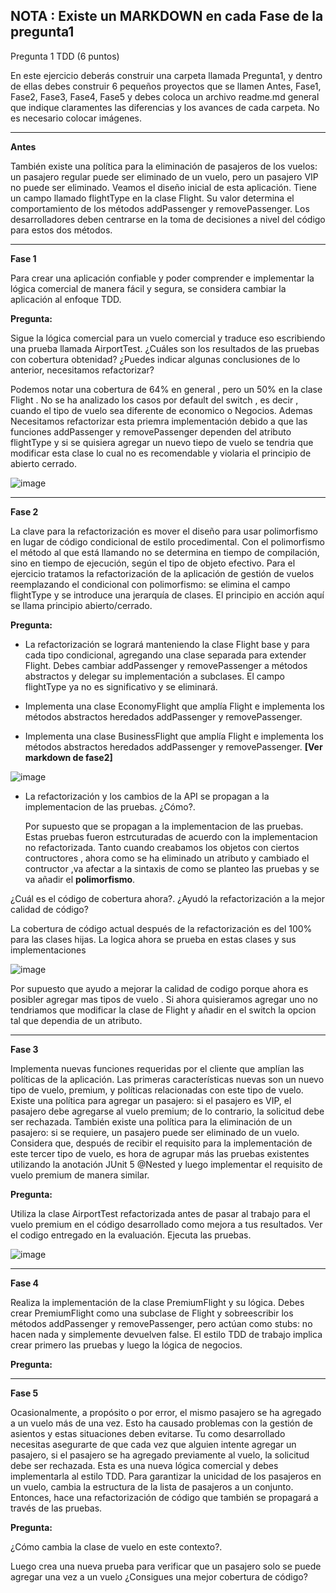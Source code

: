 **NOTA : Existe un MARKDOWN en cada Fase de la pregunta1**
----

Pregunta 1 TDD (6 puntos)

En este ejercicio deberás construir una carpeta llamada Pregunta1, y dentro de ellas debes construir 6
pequeños proyectos que se llamen Antes, Fase1, Fase2, Fase3, Fase4, Fase5 y debes coloca un archivo
readme.md general que indique claramentes las diferencias y los avances de cada carpeta. No es
necesario colocar imágenes. 

----

**Antes**

También existe una política para la eliminación de pasajeros de los vuelos: un pasajero regular puede ser eliminado de un vuelo, pero un pasajero VIP no puede ser eliminado.
Veamos el diseño inicial de esta aplicación. Tiene un campo llamado flightType en la clase Flight. Su valor determina el comportamiento de los métodos addPassenger y removePassenger. Los desarrolladores deben centrarse en la toma de decisiones a nivel del código para estos dos métodos.

----

**Fase 1**

Para crear una aplicación confiable y poder comprender e implementar la lógica comercial de manera fácil y segura, se considera cambiar la aplicación al enfoque TDD.

**Pregunta:**

Sigue la lógica comercial para un vuelo comercial y traduce eso escribiendo una prueba llamada AirportTest. ¿Cuáles son los resultados de las pruebas con cobertura obtenidad?
¿Puedes indicar algunas conclusiones de lo anterior, necesitamos refactorizar?

Podemos notar una cobertura de 64% en general , pero  un 50% en la clase Flight . No se ha analizado los casos por default del switch , es decir , cuando el tipo de vuelo sea
diferente de economico o Negocios. Ademas Necesitamos refactorizar esta priemra implementación debido a que las funciones addPassenger y removePassenger dependen del atributo 
flightType y si se quisiera agregar un nuevo tiepo de vuelo se tendria que modificar esta clase lo cual no es recomendable y violaria el principio de abierto cerrado.

![image](https://github.com/GabrielBarrientos99/CC-3S2/assets/129352498/e210fdef-9e96-406a-857c-182487d80c85)


----

**Fase 2**

La clave para la refactorización es mover el diseño para usar polimorfismo en lugar de código condicional de estilo procedimental. Con el polimorfismo el método al que está llamando no se determina en tiempo de compilación, sino en tiempo de ejecución, según el tipo de objeto efectivo.
Para el ejercicio tratamos la refactorización de la aplicación de gestión de vuelos reemplazando el condicional con polimorfismo: se elimina el campo flightType y se introduce una jerarquía de clases.
El principio en acción aquí se llama principio abierto/cerrado.

**Pregunta:**

- La refactorización se logrará manteniendo la clase Flight base y para cada tipo condicional, agregando una clase separada para extender Flight. Debes cambiar addPassenger y
removePassenger a métodos abstractos y delegar su implementación a subclases. El campo flightType ya no es significativo y se eliminará.

- Implementa una clase EconomyFlight que amplía Flight e implementa los métodos abstractos heredados addPassenger y removePassenger.
  
- Implementa una clase BusinessFlight que amplía Flight e implementa los métodos abstractos heredados addPassenger y removePassenger.
 **[Ver markdown de fase2]**
  
![image](https://github.com/GabrielBarrientos99/CC-3S2/assets/129352498/613d0b84-7050-4388-b04f-7d7ed27846b6)
  
  
- La refactorización y los cambios de la API se propagan a la implementacion de las pruebas. ¿Cómo?.

  Por supuesto que se propagan a la implementacion de las pruebas. Estas pruebas fueron estrcuturadas de acuerdo con la implementacion no refactorizada.
  Tanto cuando creabamos los objetos con ciertos contructores , ahora como se ha eliminado un atributo y cambiado el contructor ,va afectar a la sintaxis
  de como se planteo las pruebas y se va añadir el **polimorfismo**.

  
¿Cuál es el código de cobertura ahora?. ¿Ayudó la refactorización a la mejor calidad de código?

La cobertura de código actual después de la refactorización es del 100% para las clases hijas. La logica ahora se prueba en estas clases y sus implementaciones

![image](https://github.com/GabrielBarrientos99/CC-3S2/assets/129352498/39021253-daa0-445d-8e9a-d19a0098bf9e)

Por supuesto que ayudo a mejorar la calidad de codigo porque ahora es posibler agregar mas tipos de vuelo . Si ahora quisieramos agregar uno no tendriamos que modificar la clase 
de Flight y añadir en el switch la opcion tal que dependia de un atributo.

----

**Fase 3**

Implementa nuevas funciones requeridas por el cliente que amplían las políticas de la aplicación.
Las primeras características nuevas son un nuevo tipo de vuelo, premium, y políticas relacionadas con este tipo de vuelo. Existe una política para agregar un pasajero: si el pasajero es VIP, el pasajero debe agregarse al vuelo premium; de lo contrario, la solicitud debe ser rechazada.
También existe una política para la eliminación de un pasajero: si se requiere, un pasajero puede ser eliminado de un vuelo.
Considera que, después de recibir el requisito para la implementación de este tercer tipo de vuelo, es hora de agrupar más las pruebas existentes utilizando la anotación JUnit 5 @Nested y luego implementar el requisito de vuelo premium de manera similar.

**Pregunta:**

Utiliza la clase AirportTest refactorizada antes de pasar al trabajo para el vuelo premium en el código desarrollado como mejora a tus resultados. Ver el codigo entregado en la evaluación.
Ejecuta las pruebas.

![image](https://github.com/GabrielBarrientos99/CC-3S2/assets/129352498/0320daa8-7c88-4d86-a485-1a559a9277a3)


----


**Fase 4**

Realiza la implementación de la clase PremiumFlight y su lógica. Debes crear PremiumFlight como una subclase de Flight y sobreescribir los métodos addPassenger y removePassenger, pero actúan como stubs: no hacen nada y simplemente devuelven false. El estilo TDD de trabajo implica crear primero las pruebas y luego la lógica de negocios.

**Pregunta:**


----

**Fase 5**

Ocasionalmente, a propósito o por error, el mismo pasajero se ha agregado a un vuelo más de una vez. Esto ha causado problemas con la gestión de asientos y estas situaciones deben evitarse. Tu como desarrollado necesitas asegurarte de que cada vez que alguien intente agregar un pasajero, si el pasajero se ha agregado previamente al vuelo, la solicitud debe ser rechazada.
Esta es una nueva lógica comercial y debes implementarla al estilo TDD.
Para garantizar la unicidad de los pasajeros en un vuelo, cambia la estructura de la lista de pasajeros a un conjunto. Entonces, hace una refactorización de código que también se propagará a través de las pruebas.

**Pregunta:**

¿Cómo cambia la clase de vuelo en este contexto?.

Luego crea una nueva prueba para verificar que un pasajero solo se puede agregar una vez a un vuelo
¿Consigues una mejor cobertura de código?






